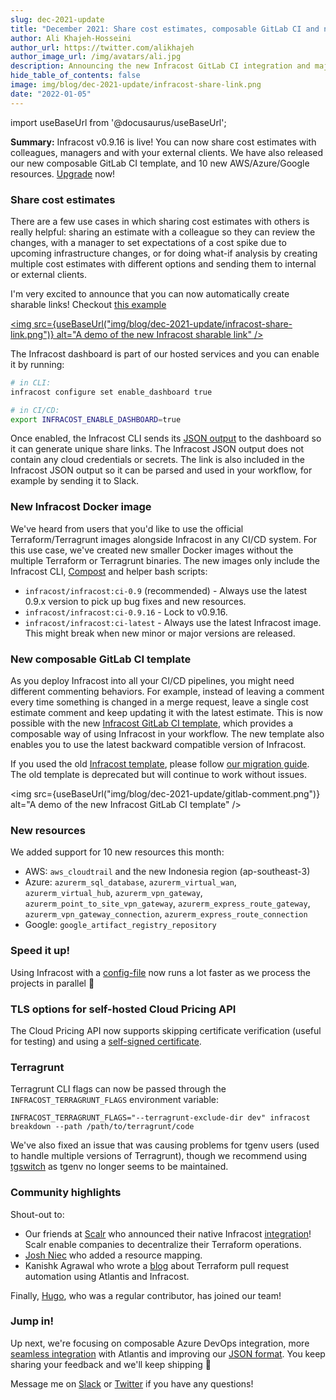```yaml
---
slug: dec-2021-update
title: "December 2021: Share cost estimates, composable GitLab CI and new resources"
author: Ali Khajeh-Hosseini
author_url: https://twitter.com/alikhajeh
author_image_url: /img/avatars/ali.jpg
description: Announcing the new Infracost GitLab CI integration and major new features, upgrade to try them!
hide_table_of_contents: false
image: img/blog/dec-2021-update/infracost-share-link.png
date: "2022-01-05"
---
```


import useBaseUrl from '@docusaurus/useBaseUrl';

**Summary:** Infracost v0.9.16 is live! You can now share cost estimates with colleagues, managers and with your external clients. We have also released our new composable GitLab CI template, and 10 new AWS/Azure/Google resources. [Upgrade](/docs/#1-install-infracost) now!

<!--truncate-->

### Share cost estimates

There are a few use cases in which sharing cost estimates with others is really helpful: sharing an estimate with a colleague so they can review the changes, with a manager to set expectations of a cost spike due to upcoming infrastructure changes, or for doing what-if analysis by creating multiple cost estimates with different options and sending them to internal or external clients.

I'm very excited to announce that you can now automatically create sharable links! Checkout [this example](https://dashboard.infracost.io/share/h2h9trnqru8ioy61xtnxywhkoszpw0cg)

[<img src={useBaseUrl("img/blog/dec-2021-update/infracost-share-link.png")} alt="A demo of the new Infracost sharable link" />](https://dashboard.infracost.io/share/h2h9trnqru8ioy61xtnxywhkoszpw0cg)

The Infracost dashboard is part of our hosted services and you can enable it by running:
```sh
# in CLI:
infracost configure set enable_dashboard true

# in CI/CD:
export INFRACOST_ENABLE_DASHBOARD=true
```

Once enabled, the Infracost CLI sends its [JSON output](/docs/features/cli_commands/#examples) to the dashboard so it can generate unique share links. The Infracost JSON output does not contain any cloud credentials or secrets. The link is also included in the Infracost JSON output so it can be parsed and used in your workflow, for example by sending it to Slack.

### New Infracost Docker image

We've heard from users that you'd like to use the official Terraform/Terragrunt images alongside Infracost in any CI/CD system. For this use case, we've created new smaller Docker images without the multiple Terraform or Terragrunt binaries. The new images only include the Infracost CLI, [Compost](https://github.com/infracost/compost) and helper bash scripts:

- `infracost/infracost:ci-0.9` (recommended) - Always use the latest 0.9.x version to pick up bug fixes and new resources.
- `infracost/infracost:ci-0.9.16` - Lock to v0.9.16.
- `infracost/infracost:ci-latest` - Always use the latest Infracost image. This might break when new minor or major versions are released.

### New composable GitLab CI template

As you deploy Infracost into all your CI/CD pipelines, you might need different commenting behaviors. For example, instead of leaving a comment every time something is changed in a merge request, leave a single cost estimate comment and keep updating it with the latest estimate. This is now possible with the new [Infracost GitLab CI template](https://gitlab.com/infracost/infracost-gitlab-ci/), which provides a composable way of using Infracost in your workflow. The new template also enables you to use the latest backward compatible version of Infracost.

If you used the old [Infracost template](https://gitlab.com/infracost/infracost-gitlab-ci/-/blob/master/infracost.yml), please follow [our migration guide](/docs/guides/gitlab_ci_migration/). The old template is deprecated but will continue to work without issues.

<img src={useBaseUrl("img/blog/dec-2021-update/gitlab-comment.png")} alt="A demo of the new Infracost GitLab CI template" />

### New resources

We added support for 10 new resources this month:

- AWS: `aws_cloudtrail` and the new Indonesia region (ap-southeast-3)
- Azure: `azurerm_sql_database`, `azurerm_virtual_wan`, `azurerm_virtual_hub`, `azurerm_vpn_gateway`, `azurerm_point_to_site_vpn_gateway`, `azurerm_express_route_gateway`, `azurerm_vpn_gateway_connection`, `azurerm_express_route_connection`
- Google: `google_artifact_registry_repository`

### Speed it up!

Using Infracost with a [config-file](/docs/features/config_file/) now runs a lot faster as we process the projects in parallel 🚀

### TLS options for self-hosted Cloud Pricing API

The Cloud Pricing API now supports skipping certificate verification (useful for testing) and using a [self-signed certificate](/docs/cloud_pricing_api/self_hosted/#using-a-self-signed-certificate).

### Terragrunt

Terragrunt CLI flags can now be passed through the `INFRACOST_TERRAGRUNT_FLAGS` environment variable:

```
INFRACOST_TERRAGRUNT_FLAGS="--terragrunt-exclude-dir dev" infracost breakdown --path /path/to/terragrunt/code
```

We've also fixed an issue that was causing problems for tgenv users (used to handle multiple versions of Terragrunt), though we recommend using [tgswitch](https://warrensbox.github.io/tgswitch/) as tgenv no longer seems to be maintained.

### Community highlights

Shout-out to:
- Our friends at [Scalr](https://www.scalr.com) who announced their native Infracost [integration](https://www.scalr.com/blog/infracost)! Scalr enable companies to decentralize their Terraform operations.
- [Josh Niec](https://www.linkedin.com/in/joshniec/) who added a resource mapping.
- Kanishk Agrawal who wrote a [blog](https://blog.clairvoyantsoft.com/terraform-pull-request-automation-using-atlantis-and-infracost-864d7a89fd45) about Terraform pull request automation using Atlantis and Infracost.

Finally, [Hugo](https://www.linkedin.com/in/hugo-rut-13111680/), who was a regular contributor, has joined our team!

### Jump in!

Up next, we're focusing on composable Azure DevOps integration, more [seamless integration](https://github.com/runatlantis/atlantis/discussions/1955) with Atlantis and improving our [JSON format](https://github.com/infracost/infracost/issues/1260). You keep sharing your feedback and we'll keep shipping 🚀

Message me on [Slack](https://www.infracost.io/community-chat) or [Twitter](https://twitter.com/alikhajeh) if you have any questions!
